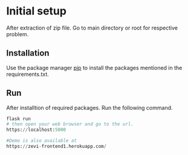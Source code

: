 # Initial setup
After extraction of zip file. Go to main directory or root for respective problem.
## Installation

Use the package manager [pip](https://pip.pypa.io/en/stable/) to install the packages mentioned in the requirements.txt.

## Run

After installtion of required packages. Run the following command.

```python
flask run
# then open your web browser and go to the url.
https://localhost:5000

#Demo is also available at 
https://zevi-frontend1.herokuapp.com/
